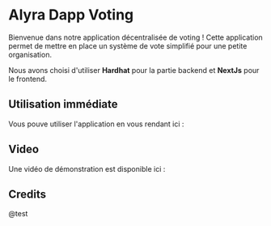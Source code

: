 # Alyra Dapp Voting

Bienvenue dans notre application décentralisée de voting ! Cette application permet de mettre en place un système de vote simplifié pour une petite organisation.

Nous avons choisi d'utiliser **Hardhat** pour la partie backend et **NextJs** pour le frontend.

## Utilisation immédiate

Vous pouve utiliser l'application en vous rendant ici : 

## Video

Une vidéo de démonstration est disponible ici : 

## Credits

@test
